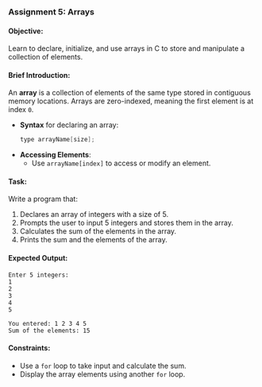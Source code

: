 ### Assignment 5: Arrays

#### Objective:
Learn to declare, initialize, and use arrays in C to store and manipulate a collection of elements.

#### Brief Introduction:
An **array** is a collection of elements of the same type stored in contiguous memory locations. Arrays are zero-indexed, meaning the first element is at index `0`.

- **Syntax** for declaring an array:
  ```c
  type arrayName[size];
  ```
- **Accessing Elements**:
  - Use `arrayName[index]` to access or modify an element.

#### Task:
Write a program that:
1. Declares an array of integers with a size of 5.
2. Prompts the user to input 5 integers and stores them in the array.
3. Calculates the sum of the elements in the array.
4. Prints the sum and the elements of the array.

#### Expected Output:
```
Enter 5 integers:
1
2
3
4
5

You entered: 1 2 3 4 5
Sum of the elements: 15
```

#### Constraints:
- Use a `for` loop to take input and calculate the sum.
- Display the array elements using another `for` loop.